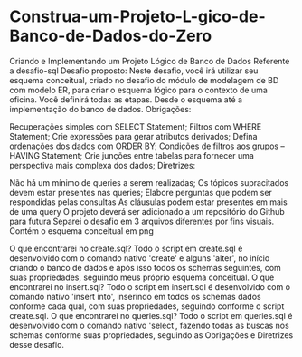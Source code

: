 # Construa-um-Projeto-L-gico-de-Banco-de-Dados-do-Zero
Criando e Implementando um Projeto Lógico de Banco de Dados
Referente a desafio-sql
Desafio proposto:
Neste desafio, você irá utilizar seu esquema conceitual, criado no desafio do módulo de modelagem de BD com modelo ER, para criar o esquema lógico para o contexto de uma oficina. Você definirá todas as etapas. Desde o esquema até a implementação do banco de dados.
Obrigações:

Recuperações simples com SELECT Statement;
Filtros com WHERE Statement;
Crie expressões para gerar atributos derivados;
Defina ordenações dos dados com ORDER BY;
Condições de filtros aos grupos – HAVING Statement;
Crie junções entre tabelas para fornecer uma perspectiva mais complexa dos dados;
Diretrizes:

Não há um mínimo de queries a serem realizadas;
Os tópicos supracitados devem estar presentes nas queries;
Elabore perguntas que podem ser respondidas pelas consultas
As cláusulas podem estar presentes em mais de uma query
O projeto deverá ser adicionado a um repositório do Github para futura
Separei o desafio em 3 arquivos diferentes por fins visuais.
Contém o esquema conceitual em png

O que encontrarei no create.sql?
Todo o script em create.sql é desenvolvido com o comando nativo 'create' e alguns 'alter', no início criando o banco de dados e após isso todos os schemas seguintes, com suas propriedades, seguindo meus próprio esquema conceitual.
O que encontrarei no insert.sql?
Todo o script em insert.sql é desenvolvido com o comando nativo 'insert into', inserindo em todos os schemas dados conforme cada qual, com suas propriedades, seguindo conforme o script create.sql.
O que encontrarei no queries.sql?
Todo o script em queries.sql é desenvolvido com o comando nativo 'select', fazendo todas as buscas nos schemas conforme suas propriedades, seguindo as Obrigações e Diretrizes desse desafio.

